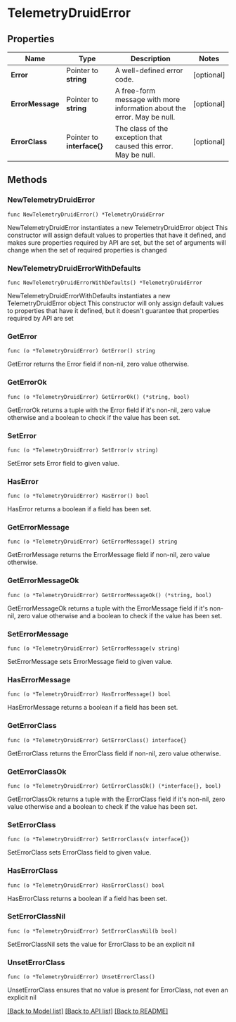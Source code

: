 # TelemetryDruidError

## Properties

Name | Type | Description | Notes
------------ | ------------- | ------------- | -------------
**Error** | Pointer to **string** | A well-defined error code. | [optional] 
**ErrorMessage** | Pointer to **string** | A free-form message with more information about the error. May be null. | [optional] 
**ErrorClass** | Pointer to **interface{}** | The class of the exception that caused this error. May be null. | [optional] 

## Methods

### NewTelemetryDruidError

`func NewTelemetryDruidError() *TelemetryDruidError`

NewTelemetryDruidError instantiates a new TelemetryDruidError object
This constructor will assign default values to properties that have it defined,
and makes sure properties required by API are set, but the set of arguments
will change when the set of required properties is changed

### NewTelemetryDruidErrorWithDefaults

`func NewTelemetryDruidErrorWithDefaults() *TelemetryDruidError`

NewTelemetryDruidErrorWithDefaults instantiates a new TelemetryDruidError object
This constructor will only assign default values to properties that have it defined,
but it doesn't guarantee that properties required by API are set

### GetError

`func (o *TelemetryDruidError) GetError() string`

GetError returns the Error field if non-nil, zero value otherwise.

### GetErrorOk

`func (o *TelemetryDruidError) GetErrorOk() (*string, bool)`

GetErrorOk returns a tuple with the Error field if it's non-nil, zero value otherwise
and a boolean to check if the value has been set.

### SetError

`func (o *TelemetryDruidError) SetError(v string)`

SetError sets Error field to given value.

### HasError

`func (o *TelemetryDruidError) HasError() bool`

HasError returns a boolean if a field has been set.

### GetErrorMessage

`func (o *TelemetryDruidError) GetErrorMessage() string`

GetErrorMessage returns the ErrorMessage field if non-nil, zero value otherwise.

### GetErrorMessageOk

`func (o *TelemetryDruidError) GetErrorMessageOk() (*string, bool)`

GetErrorMessageOk returns a tuple with the ErrorMessage field if it's non-nil, zero value otherwise
and a boolean to check if the value has been set.

### SetErrorMessage

`func (o *TelemetryDruidError) SetErrorMessage(v string)`

SetErrorMessage sets ErrorMessage field to given value.

### HasErrorMessage

`func (o *TelemetryDruidError) HasErrorMessage() bool`

HasErrorMessage returns a boolean if a field has been set.

### GetErrorClass

`func (o *TelemetryDruidError) GetErrorClass() interface{}`

GetErrorClass returns the ErrorClass field if non-nil, zero value otherwise.

### GetErrorClassOk

`func (o *TelemetryDruidError) GetErrorClassOk() (*interface{}, bool)`

GetErrorClassOk returns a tuple with the ErrorClass field if it's non-nil, zero value otherwise
and a boolean to check if the value has been set.

### SetErrorClass

`func (o *TelemetryDruidError) SetErrorClass(v interface{})`

SetErrorClass sets ErrorClass field to given value.

### HasErrorClass

`func (o *TelemetryDruidError) HasErrorClass() bool`

HasErrorClass returns a boolean if a field has been set.

### SetErrorClassNil

`func (o *TelemetryDruidError) SetErrorClassNil(b bool)`

 SetErrorClassNil sets the value for ErrorClass to be an explicit nil

### UnsetErrorClass
`func (o *TelemetryDruidError) UnsetErrorClass()`

UnsetErrorClass ensures that no value is present for ErrorClass, not even an explicit nil

[[Back to Model list]](../README.md#documentation-for-models) [[Back to API list]](../README.md#documentation-for-api-endpoints) [[Back to README]](../README.md)



